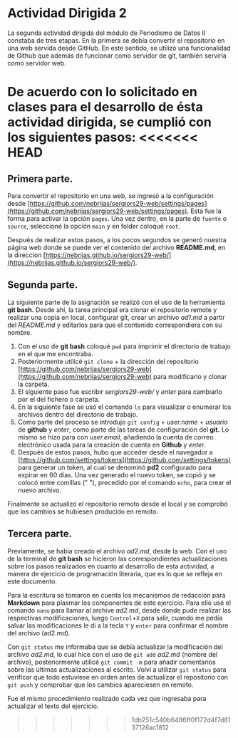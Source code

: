 # Actividad Dirigida 2

La segunda actividad dirigida del módulo de Periodismo de Datos II constaba de tres etapas. En la primera se debía convertir el repositorio en una web servida desde GitHub. En este sentido, se utilizó una funcionalidad de Github que además de funcionar como servidor de git, también serviría como servidor web.

De acuerdo con lo solicitado en clases para el desarrollo de ésta actividad dirigida, se cumplió con los siguientes pasos:
<<<<<<< HEAD
=======

## Primera parte.

Para convertir el repositorio en una web, se ingresó a la configuración desde [https://github.com/nebrijas/sergiors29-web/settings/pages](https://github.com/nebrijas/sergiors29-web/settings/pages). Esta fue la forma para activar la opción `pages`. Una vez dentro, en la parte de `fuente` o `source`, seleccioné la opción `main` y en folder coloqué `root`.

Después de realizar estos pasos, a los pocos segundos se generó nuestra página web donde se puede ver el contenido del archivo __README.md__, en la direccion [https://nebrijas.github.io/sergiors29-web/](https://nebrijas.github.io/sergiors29-web/).


## Segunda parte.

La siguiente parte de la asignación se realizó con el uso de la herramienta __git bash.__ Desde ahí, la tarea principal era clonar el repositorio remote y realizar una copia en local, configurar git, crear un archivo _ad1.md_ a partir del _README.md_ y editarlos para que el contenido correspondiera con su nombre.

1. Con el uso de __git bash__ coloqué `pwd` para imprimir el directorio de trabajo en el que me encontraba.
2. Posteriormente utilicé `git clone` + la dirección del repositorio [https://github.com/nebrijas/sergiors29-web](https://github.com/nebrijas/sergiors29-web) para modificarlo y clonar la carpeta.
3. El siguiente paso fue escribir _sergiors29-web/_ y _enter_ para cambiarlo por el del fichero o carpeta.
4. En la siguiente fase se usó el comando `ls` para visualizar o enumerar los archivos dentro del directorio de trabajo.
5. Como parte del proceso se introdujo `git config` + _user.name_ + _usuario_ de __github__ y _enter_, como parte de las tareas de configuración del __git.__ Lo mismo se hizo para con _user.email_, añadiendo la cuenta de correo electrónico usada para la creación de cuenta en __Github__ y _enter_.
6. Después de estos pasos, hubo que acceder desde el navegador a [https://github.com/settings/tokens](https://github.com/settings/tokens) para generar un token, al cual se denominó __pd2__ configurado para expirar en 60 días. Una vez generado el nuevo token, se copió y se colocó entre comillas (" "), precedido por el comando `echo`, para crear el nuevo archivo.


Finalmente se actualizó el repositorio remoto desde el local y se comprobó que los cambios se hubiesen producido en remoto.


## Tercera parte.

Previamente, se había creado el archivo _ad2.md_, desde la web. Con el uso de la terminal de __git bash__ se hicieron las correspondientes actualizaciones sobre los pasos realizados en cuanto al desarrollo de esta actividad, a manera de ejercicio de programación literaria, que es lo que se refleja en este documento.

Para la escritura se tomaron en cuenta los mecanismos de redacción para __Markdown__ para plasmar los componentes de este ejercicio. Para ello usé el comando `nano` para llamar al archive _ad2.md_, desde donde pude realizar las respectivas modificaciones, luego `Control`+`X` para salir, cuando me pedía salvar las modificaciones le di a la tecla `Y` y `enter` para confirmar el nombre del archivo (ad2.md).

Con `git status` me informaba que se debía actualizar la modificación del archivo _ad2.md_, lo cual hice con el uso de `git add` _ad2.md_ (nombre del archivo), posteriormente utilicé `git commit -m` para añadir comentarios sobre las últimas actualizaciones al escrito. Volví a utilizar `git status` para verificar que todo estuviese en orden antes de actualizar el repositorio con `git push` y comprobar que los cambios apareciesen en remoto.

Fue el mismo procedimiento realizado cada vez que ingresaba para actualizar el texto del ejercicio.
 
 
>>>>>>> 1db251c540b6486ff0f172d4f7d8137126ac1812
